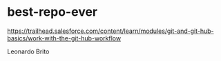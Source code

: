 # best-repo-ever
https://trailhead.salesforce.com/content/learn/modules/git-and-git-hub-basics/work-with-the-git-hub-workflow

Leonardo Brito
